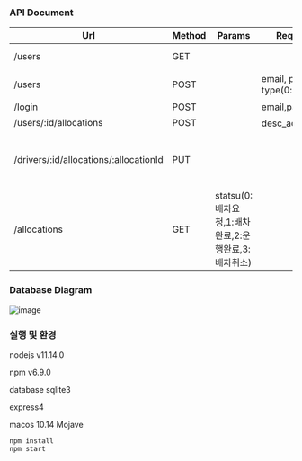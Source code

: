 ### API Document

| Url | Method | Params |RequestBody| Response |
|--------|--------|--------|--------|--------|
|/users|GET|||id, email, type|
|/users|POST||email, password, type(0:user,1:driver)|회원가입 완료|
|/login|POST||email,password||
|/users/:id/allocations|POST||desc_address:목적지||
|/drivers/:id/allocations/:allocationId|PUT|||신청한 배차 요청건에 배차되었습니다.|
|/allocations|GET|statsu(0:배차요청,1:배차완료,2:운행완료,3:배차취소)||||

### Database Diagram
![image](https://user-images.githubusercontent.com/6600765/57578231-f38b9780-74c2-11e9-95a0-d8f21b057ba2.png)


### 실행 및 환경
nodejs v11.14.0 

npm v6.9.0 

database sqlite3 

express4 

macos 10.14 Mojave
 
```
npm install
npm start
```

